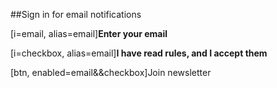 ##Sign in for email notifications

[i=email, alias=email]**Enter your email**

[i=checkbox, alias=email]**I have read rules, and I accept them**

[btn, enabled=email&&checkbox]Join newsletter
